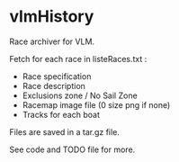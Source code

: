 # vlmHistory

Race archiver for VLM.

Fetch for each race in listeRaces.txt :

* Race specification
* Race description
* Exclusions zone / No Sail Zone
* Racemap image file (0 size png if none)
* Tracks for each boat

Files are saved in a tar.gz file.

See code and TODO file for more.
